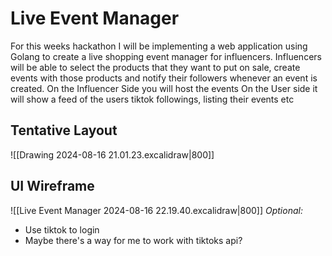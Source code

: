 # Live Event Manager

For this weeks hackathon I will be implementing a web application using Golang to create a live shopping event manager for influencers. Influencers will be able to select the products that they want to put on sale, create events with those products and notify their followers whenever an event is created.
On the Influencer Side you will host the events
On the User side it will show a feed of the users tiktok followings, listing their events etc

## Tentative Layout

![[Drawing 2024-08-16 21.01.23.excalidraw|800]]

## UI Wireframe

![[Live Event Manager 2024-08-16 22.19.40.excalidraw|800]]
*Optional:*

- Use tiktok to login
- Maybe there's a way for me to work with tiktoks api?

